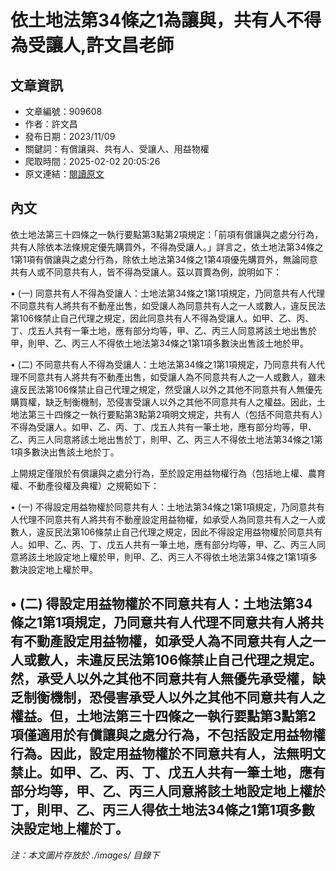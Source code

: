 # 依土地法第34條之1為讓與，共有人不得為受讓人,許文昌老師

## 文章資訊
- 文章編號：909608
- 作者：許文昌
- 發布日期：2023/11/09
- 關鍵詞：有償讓與、共有人、受讓人、用益物權
- 爬取時間：2025-02-02 20:05:26
- 原文連結：[閱讀原文](https://real-estate.get.com.tw/Columns/detail.aspx?no=909608)

## 內文
依土地法第三十四條之一執行要點第3點第2項規定：「前項有償讓與之處分行為，共有人除依本法條規定優先購買外，不得為受讓人。」詳言之，依土地法第34條之1第1項有償讓與之處分行為，除依土地法第34條之1第4項優先購買外，無論同意共有人或不同意共有人，皆不得為受讓人。茲以買賣為例，說明如下：

• (一) 同意共有人不得為受讓人：土地法第34條之1第1項規定，乃同意共有人代理不同意共有人將共有不動産出售，如受讓人為同意共有人之一人或數人，違反民法第106條禁止自己代理之規定，因此同意共有人不得為受讓人。如甲、乙、丙、丁、戊五人共有一筆土地，應有部分均等，甲、乙、丙三人同意將該土地出售於甲，則甲、乙、丙三人不得依土地法第34條之1第1項多數決出售該土地於甲。

• (二) 不同意共有人不得為受讓人：土地法第34條之1第1項規定，乃同意共有人代理不同意共有人將共有不動產出售，如受讓人為不同意共有人之一人或數人，雖未違反民法第106條禁止自己代理之規定，然受讓人以外之其他不同意共有人無優先購買權，缺乏制衡機制，恐侵害受讓人以外之其他不同意共有人之權益。因此，土地法第三十四條之一執行要點第3點第2項明文規定，共有人（包括不同意共有人）不得為受讓人。如甲、乙、丙、丁、戊五人共有一筆土地，應有部分均等，甲、乙、丙三人同意將該土地出售於丁，則甲、乙、丙三人不得依土地法第34條之1第1項多數決出售該土地於丁。

上開規定僅限於有償讓與之處分行為，至於設定用益物權行為（包括地上權、農育權、不動產役權及典權）之規範如下：

• (一) 不得設定用益物權於同意共有人：土地法第34條之1第1項規定，乃同意共有人代理不同意共有人將共有不動産設定用益物權，如承受人為同意共有人之一人或數人，違反民法第106條禁止自己代理之規定，因此不得設定用益物權於同意共有人。如甲、乙、丙、丁、戊五人共有一筆土地，應有部分均等，甲、乙、丙三人同意將該土地設定地上權於甲，則甲、乙、丙三人不得依土地法第34條之1第1項多數決設定地上權於甲。

• (二) 得設定用益物權於不同意共有人：土地法第34條之1第1項規定，乃同意共有人代理不同意共有人將共有不動產設定用益物權，如承受人為不同意共有人之一人或數人，未違反民法第106條禁止自己代理之規定。然，承受人以外之其他不同意共有人無優先承受權，缺乏制衡機制，恐侵害承受人以外之其他不同意共有人之權益。但，土地法第三十四條之一執行要點第3點第2項僅適用於有償讓與之處分行為，不包括設定用益物權行為。因此，設定用益物權於不同意共有人，法無明文禁止。如甲、乙、丙、丁、戊五人共有一筆土地，應有部分均等，甲、乙、丙三人同意將該土地設定地上權於丁，則甲、乙、丙三人得依土地法34條之1第1項多數決設定地上權於丁。
---
*注：本文圖片存放於 ./images/ 目錄下*
